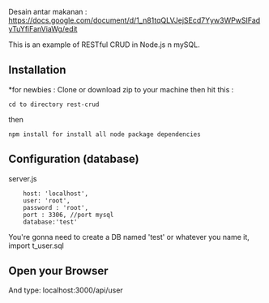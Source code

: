 Desain antar makanan : https://docs.google.com/document/d/1_n81tqQLVJejSEcd7Yyw3WPwSIFadyTuYfiFanViaWg/edit

This is an example of RESTful CRUD in Node.js n mySQL.

## Installation
*for newbies : Clone or download zip to your machine then hit this :

    cd to directory rest-crud

then

    npm install for install all node package dependencies

## Configuration (database)
server.js

        host: 'localhost',
        user: 'root',
        password : 'root',
        port : 3306, //port mysql
        database:'test'



You're gonna need to create a DB named 'test' or whatever you name it,  import t_user.sql


## Open your Browser
And type: localhost:3000/api/user
